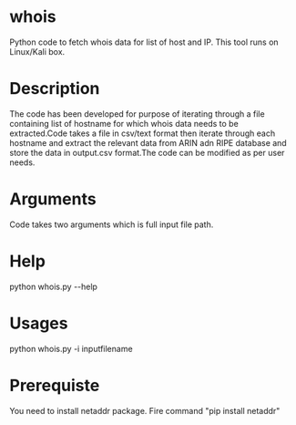 # whois
Python code to fetch whois data for list of host and IP. This tool runs on Linux/Kali box.

# Description

The code has been developed for purpose of iterating through a file containing list of hostname for which whois data needs to be extracted.Code takes a file in csv/text format then iterate through each hostname and extract the relevant data from ARIN adn RIPE database and store the data in output.csv format.The code can be modified as per user needs.

# Arguments

Code takes two arguments which is full input file path.

# Help
python whois.py --help

# Usages
python whois.py -i inputfilename

# Prerequiste
You need to install netaddr package. Fire command "pip install netaddr"
